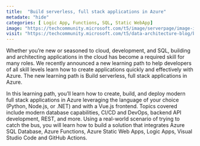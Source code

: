 ```yaml
---
title:  "Build serverless, full stack applications in Azure"
metadate: "hide"
categories: [ Logic App, Functions, SQL, Static WebApp]
image: "https://techcommunity.microsoft.com/t5/image/serverpage/image-id/281653i168201315A68E90E/image-size/large?v=v2&px=999"
visit: "https://techcommunity.microsoft.com/t5/data-architecture-blog/build-serverless-full-stack-applications-in-azure/ba-p/2455311"
---
```

Whether you’re new or seasoned to cloud, development, and SQL, building and architecting applications in the cloud has become a required skill for many roles. We recently announced a new learning path to help developers of all skill levels learn how to create applications quickly and effectively with Azure. The new learning path is Build serverless, full stack applications in Azure.

 
 In this learning path, you’ll learn how to create, build, and deploy modern full stack applications in Azure leveraging the language of your choice (Python, Node.js, or .NET) and with a Vue.js frontend. Topics covered include modern database capabilities, CI/CD and DevOps, backend API development, REST, and more. Using a real-world scenario of trying to catch the bus, you will learn how to build a solution that integrates Azure SQL Database, Azure Functions, Azure Static Web Apps, Logic Apps, Visual Studio Code and GitHub Actions.